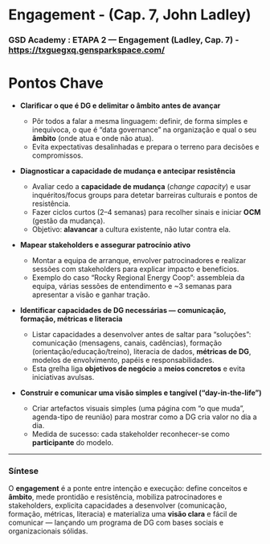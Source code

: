 # Engagement - (Cap. 7, John Ladley)

### GSD Academy :  ETAPA 2 — Engagement (Ladley, Cap. 7)  - https://txguegxq.gensparkspace.com/




# Pontos Chave

- **Clarificar o que é DG e delimitar o âmbito antes de avançar**
  - Pôr todos a falar a mesma linguagem: definir, de forma simples e inequívoca, o que é “data governance” na organização e qual o seu **âmbito** (onde atua e onde não atua).
  - Evita expectativas desalinhadas e prepara o terreno para decisões e compromissos.

- **Diagnosticar a capacidade de mudança e antecipar resistência**
  - Avaliar cedo a **capacidade de mudança** (*change capacity*) e usar inquéritos/focus groups para detetar barreiras culturais e pontos de resistência.
  - Fazer ciclos curtos (2–4 semanas) para recolher sinais e iniciar **OCM** (gestão da mudança).
  - Objetivo: **alavancar** a cultura existente, não lutar contra ela.

- **Mapear stakeholders e assegurar patrocínio ativo**
  - Montar a equipa de arranque, envolver patrocinadores e realizar sessões com stakeholders para explicar impacto e benefícios.
  - Exemplo do caso “Rocky Regional Energy Coop”: assembleia da equipa, várias sessões de entendimento e ~3 semanas para apresentar a visão e ganhar tração.

- **Identificar capacidades de DG necessárias — comunicação, formação, métricas e literacia**
  - Listar capacidades a desenvolver antes de saltar para “soluções”: comunicação (mensagens, canais, cadências), formação (orientação/educação/treino), literacia de dados, **métricas de DG**, modelos de envolvimento, papéis e responsabilidades.
  - Esta grelha liga **objetivos de negócio** a **meios concretos** e evita iniciativas avulsas.

- **Construir e comunicar uma visão simples e tangível (“day-in-the-life”)**
  - Criar artefactos visuais simples (uma página com “o que muda”, agenda-tipo de reunião) para mostrar como a DG cria valor no dia a dia.
  - Medida de sucesso: cada stakeholder reconhecer-se como **participante** do modelo.

---

### Síntese
O **engagement** é a ponte entre intenção e execução: define conceitos e **âmbito**, mede prontidão e resistência, mobiliza patrocinadores e stakeholders, explicita capacidades a desenvolver (comunicação, formação, métricas, literacia) e materializa uma **visão clara** e fácil de comunicar — lançando um programa de DG com bases sociais e organizacionais sólidas.
